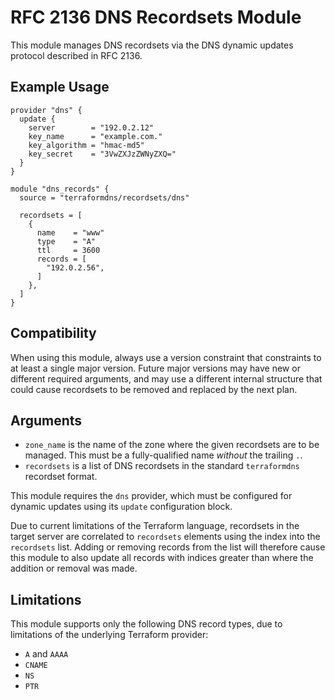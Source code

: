 # RFC 2136 DNS Recordsets Module

This module manages DNS recordsets via the DNS dynamic updates protocol
described in RFC 2136.

## Example Usage

```hcl
provider "dns" {
  update {
    server        = "192.0.2.12"
    key_name      = "example.com."
    key_algorithm = "hmac-md5"
    key_secret    = "3VwZXJzZWNyZXQ="
  }
}

module "dns_records" {
  source = "terraformdns/recordsets/dns"

  recordsets = [
    {
      name    = "www"
      type    = "A"
      ttl     = 3600
      records = [
        "192.0.2.56",
      ]
    },
  ]
}
```

## Compatibility

When using this module, always use a version constraint that constraints to at
least a single major version. Future major versions may have new or different
required arguments, and may use a different internal structure that could
cause recordsets to be removed and replaced by the next plan.

## Arguments

- `zone_name` is the name of the zone where the given recordsets are to be
  managed. This must be a fully-qualified name _without_ the trailing `.`.
- `recordsets` is a list of DNS recordsets in the standard `terraformdns`
  recordset format.

This module requires the `dns` provider, which must be configured for dynamic
updates using its `update` configuration block.

Due to current limitations of the Terraform language, recordsets in the target
server are correlated to `recordsets` elements using the index into the
`recordsets` list. Adding or removing records from the list will therefore
cause this module to also update all records with indices greater than where
the addition or removal was made.

## Limitations

This module supports only the following DNS record types, due to limitations
of the underlying Terraform provider:

- `A` and `AAAA`
- `CNAME`
- `NS`
- `PTR`
